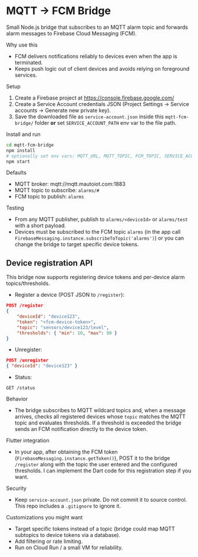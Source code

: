 MQTT → FCM Bridge
===================

Small Node.js bridge that subscribes to an MQTT alarm topic and forwards alarm messages to Firebase Cloud Messaging (FCM).

Why use this
- FCM delivers notifications reliably to devices even when the app is terminated.
- Keeps push logic out of client devices and avoids relying on foreground services.

Setup
1. Create a Firebase project at https://console.firebase.google.com/
2. Create a Service Account credentials JSON (Project Settings → Service accounts → Generate new private key).
3. Save the downloaded file as `service-account.json` inside this `mqtt-fcm-bridge/` folder **or** set `SERVICE_ACCOUNT_PATH` env var to the file path.

Install and run

```bash
cd mqtt-fcm-bridge
npm install
# optionally set env vars: MQTT_URL, MQTT_TOPIC, FCM_TOPIC, SERVICE_ACCOUNT_PATH, MQTT_USERNAME, MQTT_PASSWORD
npm start
```

Defaults
- MQTT broker: mqtt://mqtt.mautoiot.com:1883
- MQTT topic to subscribe: `alarms/#`
- FCM topic to publish: `alarms`

Testing
- From any MQTT publisher, publish to `alarms/<deviceId>` or `alarms/test` with a short payload.
- Devices must be subscribed to the FCM topic `alarms` (in the app call `FirebaseMessaging.instance.subscribeToTopic('alarms')`) or you can change the bridge to target specific device tokens.

Device registration API
-----------------------
This bridge now supports registering device tokens and per-device alarm topics/thresholds.

- Register a device (POST JSON to `/register`):

```json
POST /register
{
	"deviceId": "device123",
	"token": "<fcm-device-token>",
	"topic": "sensors/device123/level",
	"thresholds": { "min": 10, "max": 90 }
}
```

- Unregister:

```json
POST /unregister
{ "deviceId": "device123" }
```

- Status:

```
GET /status
```

Behavior
- The bridge subscribes to MQTT wildcard topics and, when a message arrives, checks all registered devices whose `topic` matches the MQTT topic and evaluates thresholds. If a threshold is exceeded the bridge sends an FCM notification directly to the device token.

Flutter integration
- In your app, after obtaining the FCM token (`FirebaseMessaging.instance.getToken()`), POST it to the bridge `/register` along with the topic the user entered and the configured thresholds. I can implement the Dart code for this registration step if you want.

Security
- Keep `service-account.json` private. Do not commit it to source control. This repo includes a `.gitignore` to ignore it.

Customizations you might want
- Target specific tokens instead of a topic (bridge could map MQTT subtopics to device tokens via a database).
- Add filtering or rate limiting.
- Run on Cloud Run / a small VM for reliability.
